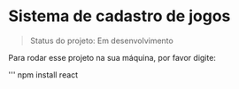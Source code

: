<h1> Sistema de cadastro de jogos </h1>

> Status do projeto: Em desenvolvimento

Para rodar esse projeto na sua máquina, por favor digite:

'''
npm install react
```
